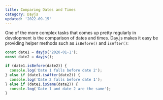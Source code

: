 ```yaml
---
title: Comparing Dates and Times
category: Dayjs
updated: '2022-09-15'
---
```


One of the more complex tasks that comes up pretty regularly in development is the comparison of dates and times. Day.js makes it easy be providing helper methods such as `isBefore()` and `isAfter()`:

```js
const date1 = dayjs('2020-01-1');
const date2 = dayjs();

if (date1.isBefore(date2)) {
  console.log('Date 1 falls before date 2');
} else if (date1.isAfter(date2)) {
  console.log('Date 2 falls before date 1');
} else if (date1.isSame(date2)) {
  console.log('Date 1 and date 2 are the same');
}
```
